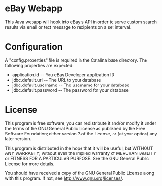 eBay Webapp
========

This Java webapp will hook into eBay's API in order to serve custom search results via email or text message to recipients on a set interval.

Configuration
========

A "config.properties" file is required in the Catalina base directory. The following properties are expected:

* application.id -- You eBay Developer application ID
* jdbc.default.url -- The URL to your database
* jdbc.default.username -- The username for your database
* jdbc.default.password -- The password for your database

License
========

This program is free software; you can redistribute it and/or modify it under
the terms of the GNU General Public License as published by the Free Software
Foundation; either version 3 of the License, or (at your option) any later
version.

This program is distributed in the hope that it will be useful, but WITHOUT
ANY WARRANTY; without even the implied warranty of MERCHANTABILITY or FITNESS
FOR A PARTICULAR PURPOSE. See the GNU General Public License for more
details.

You should have received a copy of the GNU General Public License along with
this program.  If not, see <http://www.gnu.org/licenses/>.
